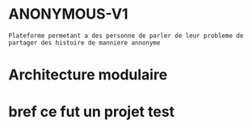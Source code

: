 # ANONYMOUS-V1
`Plateforme permetant a des personne de parler de leur probleme de partager des histoire de manniere annonyme`
# Architecture modulaire

# bref ce fut un projet test

